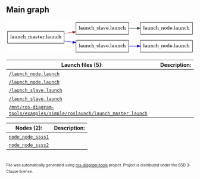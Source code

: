 <!--
File was automatically generated using 'ros-diagram-tools' project.
Project is distributed under the BSD 3-Clause license.
-->

## Main graph

[![full_graph](full_graph.png "full_graph")](full_graph.png)

| Launch files (5): | Description: |
| ----------------- | ------------ |
| [`/launch_node.launch`](launches/_launch_node.launch_arg_node_req_node_ssss1.md) |  |
| [`/launch_node.launch`](launches/_launch_node.launch_arg_node_req_node_ssss2.md) |  |
| [`/launch_slave.launch`](launches/_launch_slave.launch_arg_slave_req_ssss1.md) |  |
| [`/launch_slave.launch`](launches/_launch_slave.launch_arg_slave_req_ssss2.md) |  |
| [`/mnt/ros-diagram-tools/examples/simple/roslaunch/launch_master.launch`](launches/_mnt_ros_diagram_tools_examples_simple_roslaunch_launch_master.launch.md) |  |

| Nodes (2): | Description: |
| ---------- | ------------ |
| [`node_node_ssss1`](launches/_mnt_ros_diagram_tools_examples_simple_roslaunch_launch_master.launch.md) |  |
| [`node_node_ssss2`](launches/_mnt_ros_diagram_tools_examples_simple_roslaunch_launch_master.launch.md) |  |


</br>
<font size="1">
File was automatically generated using <a href="https://github.com/anetczuk/ros-diagram-tools"><i>ros-diagram-tools</i></a> project.
Project is distributed under the BSD 3-Clause license.
</font>
